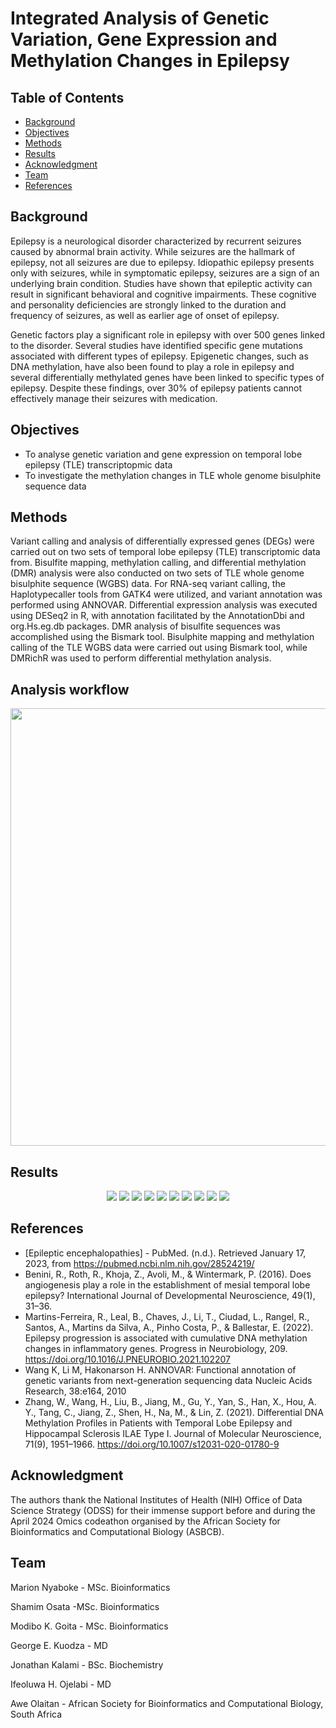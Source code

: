 # Integrated Analysis of Genetic Variation, Gene Expression and Methylation Changes in Epilepsy

## Table of Contents
- [Background](#Background)
- [Objectives](#Objectives)
- [Methods](#Methods)
- [Results](#Results)
- [Acknowledgment](#Acknowledgment)
- [Team](#Team)
- [References](#References)

## Background
Epilepsy is a neurological disorder characterized by recurrent seizures caused by abnormal brain activity. While seizures are the hallmark of epilepsy, not all seizures are due to epilepsy. Idiopathic epilepsy presents only with seizures, while in symptomatic epilepsy, seizures are a sign of an underlying brain condition. Studies have shown that epileptic activity can result in significant behavioral and cognitive impairments. These cognitive and personality deficiencies are strongly linked to the duration and frequency of seizures, as well as earlier age of onset of epilepsy.

Genetic factors play a significant role in epilepsy with over 500 genes linked to the disorder. Several studies have identified specific gene mutations associated with different types of epilepsy. Epigenetic changes, such as DNA methylation, have also been found to play a role in epilepsy and several differentially methylated genes have been linked to specific types of epilepsy. Despite these findings, over 30% of epilepsy patients cannot effectively manage their seizures with medication.

## Objectives
- To analyse genetic variation and gene expression on temporal lobe epilepsy (TLE) transcriptopmic data
- To investigate the methylation changes in TLE whole genome bisulphite sequence data

## Methods
Variant calling and analysis of differentially expressed genes (DEGs) were carried out on two sets of temporal lobe epilepsy (TLE) transcriptomic data from. Bisulfite mapping, methylation calling, and differential methylation (DMR) analysis were also conducted on two sets of TLE whole genome bisulphite sequence (WGBS) data. For RNA-seq variant calling, the Haplotypecaller tools from GATK4 were utilized, and variant annotation was performed using ANNOVAR. Differential expression analysis was executed using DESeq2 in R, with annotation facilitated by the AnnotationDbi and org.Hs.eg.db packages. DMR analysis of bisulfite sequences was accomplished using the Bismark tool. Bisulphite mapping and methylation calling of the TLE WGBS data were carried out using Bismark tool, while DMRichR was used to perform differential methylation analysis.

## Analysis workflow

<p align="center">
<img src="https://github.com/omicscodeathon/epilepsy_var/assets/116915872/dd96bd28-5ee8-4364-b6d8-c8a224858cfc" width="800" height="700">
</p>

## Results
<p align="center">
<img src="https://github.com/omicscodeathon/epilepsy_var/assets/116915872/9ae4d3b9-a1e1-4c62-bfc0-c10de063dfca">
<img src="https://github.com/omicscodeathon/epilepsy_var/assets/116915872/f34d7175-73c9-41bd-b975-816209f5d232">
<img src="https://github.com/omicscodeathon/epilepsy_var/assets/116915872/b792c233-9720-4076-b1b0-b3037849b51a">
<img src="https://github.com/omicscodeathon/epilepsy_var/assets/116915872/950e65d9-711c-4c89-a7c9-3f9cbbf410b9">
<img src="https://github.com/omicscodeathon/epilepsy_var/assets/116915872/d4397e92-6e5b-46c7-bef6-819164b11182">
<img src="https://github.com/omicscodeathon/epilepsy_var/assets/116915872/1b18929d-ed99-4b11-89ad-cb8cfedc5861">
<img src="https://github.com/omicscodeathon/epilepsy_var/assets/116915872/bf4d0e56-2d5b-4fce-a25b-84dcece2c532">
<img src="https://github.com/omicscodeathon/epilepsy_var/assets/116915872/43ecb76b-e5f6-4531-afe4-736427f767dd">
<img src="https://github.com/omicscodeathon/epilepsy_var/assets/116915872/f47865e0-74b1-4f2c-91f0-def94e83b94d">
<img src="https://github.com/omicscodeathon/epilepsy_var/assets/116915872/cfb2e920-8e72-42c1-bbe7-19baccf56bcd">
</p>


## References
- [Epileptic encephalopathies] - PubMed. (n.d.). Retrieved January 17, 2023, from https://pubmed.ncbi.nlm.nih.gov/28524219/
- Benini, R., Roth, R., Khoja, Z., Avoli, M., & Wintermark, P. (2016). Does angiogenesis play a role in the establishment of mesial temporal lobe epilepsy? International Journal of Developmental Neuroscience, 49(1), 31–36.
- Martins-Ferreira, R., Leal, B., Chaves, J., Li, T., Ciudad, L., Rangel, R., Santos, A., Martins da Silva, A., Pinho Costa, P., & Ballestar, E. (2022). Epilepsy progression is associated with cumulative DNA methylation changes in inflammatory genes. Progress in Neurobiology, 209. https://doi.org/10.1016/J.PNEUROBIO.2021.102207
- Wang K, Li M, Hakonarson H. ANNOVAR: Functional annotation of genetic variants from next-generation sequencing data Nucleic Acids Research, 38:e164, 2010
- Zhang, W., Wang, H., Liu, B., Jiang, M., Gu, Y., Yan, S., Han, X., Hou, A. Y., Tang, C., Jiang, Z., Shen, H., Na, M., & Lin, Z. (2021). Differential DNA Methylation Profiles in Patients with Temporal Lobe Epilepsy and Hippocampal Sclerosis ILAE Type I. Journal of Molecular Neuroscience, 71(9), 1951–1966. https://doi.org/10.1007/s12031-020-01780-9


## Acknowledgment
The authors thank the National Institutes of Health (NIH) Office of Data Science Strategy (ODSS) for their immense support before and during the April 2024 Omics codeathon organised by the African Society for Bioinformatics and Computational Biology (ASBCB).

## Team

Marion Nyaboke - MSc. Bioinformatics

Shamim Osata -MSc. Bioinformatics

Modibo K. Goita - MSc. Bioinformatics

George E. Kuodza - MD

Jonathan Kalami - BSc. Biochemistry

Ifeoluwa H. Ojelabi - MD

Awe Olaitan - African Society for Bioinformatics and Computational Biology, South Africa

